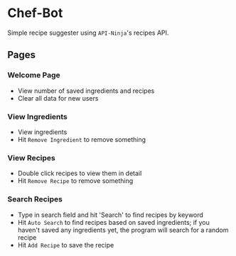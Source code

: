 # Chef-Bot

Simple recipe suggester using `API-Ninja`'s recipes API.

## Pages

### Welcome Page
- View number of saved ingredients and recipes
- Clear all data for new users

### View Ingredients
- View ingredients
- Hit `Remove Ingredient` to remove something

### View Recipes
- Double click recipes to view them in detail
- Hit `Remove Recipe` to remove something

### Search Recipes
- Type in search field and hit 'Search' to find recipes by keyword
- Hit `Auto Search` to find recipes based on saved ingredients; if you haven't saved any ingredients yet, the program will search for a random recipe
- Hit `Add Recipe` to save the recipe
